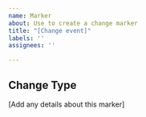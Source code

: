```yaml
---
name: Marker
about: Use to create a change marker
title: "[Change event]"
labels: ''
assignees: ''

---
```


## Change Type

[Add any details about this marker]
